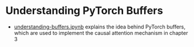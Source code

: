 # Understanding PyTorch Buffers

- [understanding-buffers.ipynb](understanding-buffers.ipynb) explains the idea behind PyTorch buffers, which are used to implement the causal attention mechanism in chapter 3